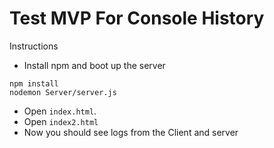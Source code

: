 # Test MVP For Console History

Instructions

- Install npm and boot up the server
```
npm install
nodemon Server/server.js
```
- Open `index.html`.
- Open `index2.html`
- Now you should see logs from the Client and server

